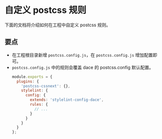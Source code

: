# 自定义 postcss 规则

下面的文档将介绍如何在工程中自定义 postcss 规则。

## 要点
- 在工程根目录新增 `postcss.config.js`，在 `postcss.config.js` 增加配置即可。
- `postcss.config.js` 中的规则会覆盖 dace 的 postcss.config 默认配置。
  ```js
  module.exports = {
    plugins: {
      'postcss-cssnext': {},
      stylelint: {
        config: {
          extends: 'stylelint-config-dace',
          rules: {
            // ...
          }
        }
      }
    }
  };
  ```
